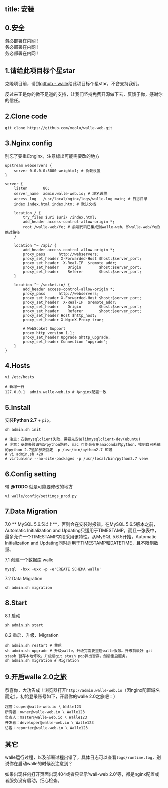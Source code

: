 title: 安装
---
## 0.安全
务必部署在内网！  
务必部署在内网！  
务必部署在内网！  

## 1.请给此项目标个星star
克隆项目前，请到[github - walle](https://github.com/meolu/walle-web)给此项目标个星star，不吝支持我们。

反过来正是你的微不足道的支持，让我们坚持免费开源做下去，反馈于你，感谢你的信任。

## 2.Clone code
```
git clone https://github.com/meolu/walle-web.git
```

## 3.Nginx config
别忘了要重启nginx，注意标出可能需要改的地方
```
upstream webservers {
    server 0.0.0.0:5000 weight=1; # 负载设置
}

server {
    listen       80;
    server_name  admin.walle-web.io; # 域名设置
    access_log   /usr/local/nginx/logs/walle.log main; # 日志目录
    index index.html index.htm; # 默认文档

    location / {
        try_files $uri $uri/ /index.html;
        add_header access-control-allow-origin *;
        root /walle-web/fe; # 前端代码已集成到walle-web，即walle-web/fe的绝对路径
    }

    location ^~ /api/ {
        add_header access-control-allow-origin *;
        proxy_pass      http://webservers;
        proxy_set_header X-Forwarded-Host $host:$server_port;
        proxy_set_header  X-Real-IP  $remote_addr;
        proxy_set_header    Origin        $host:$server_port;
        proxy_set_header    Referer       $host:$server_port;
    }

    location ^~ /socket.io/ {
        add_header access-control-allow-origin *;
        proxy_pass      http://webservers;
        proxy_set_header X-Forwarded-Host $host:$server_port;
        proxy_set_header  X-Real-IP  $remote_addr;
        proxy_set_header    Origin        $host:$server_port;
        proxy_set_header    Referer       $host:$server_port;
        proxy_set_header Host $http_host;
        proxy_set_header X-NginX-Proxy true;

        # WebScoket Support
        proxy_http_version 1.1;
        proxy_set_header Upgrade $http_upgrade;
        proxy_set_header Connection "upgrade";
    }
}
```

## 4.Hosts
```
vi /etc/hosts

# 新增一行
127.0.0.1  admin.walle-web.io # 与nginx配置一致
```

## 5.Install
安装**Python 2.7** + `pip`。
```
sh admin.sh init

# 注意：安装mysqlclient失败，需要先安装libmysqlclient-dev(ubuntu)
# 注意：安装失败请指定python路径. mac 可能会有用anaconda的python，找到自己系统的python 2.7追加参数指定 -p /usr/bin/python2.7 即可
# vi admin.sh +20
# virtualenv --no-site-packages -p /usr/local/bin/python2.7 venv
```

## 6.Config setting
带 **@TODO** 就是可能要修改的地方
```
vi walle/config/settings_prod.py
```

## 7.Data Migration
7.0 ** MySQL 5.6.5以上**，否则会在安装时报错。在MySQL 5.6.5版本之前，Automatic Initialization and Updating只适用于TIMESTAMP，而且一张表中，最多允许一个TIMESTAMP字段采用该特性。从MySQL 5.6.5开始，Automatic Initialization and Updating同时适用于TIMESTAMP和DATETIME，且不限制数量。

7.1 创建一个数据库 walle
```
mysql  -hxx -uxx -p -e'CREATE SCHEMA walle'
```
7.2 Data Migration
```
sh admin.sh migration
```

## 8.Start
8.1 启动
```
sh admin.sh start
```
8.2 重启、升级、Migration
```
sh admin.sh restart # 重启
sh admin.sh upgrade # 升级walle，升级完需要重启walle服务。升级前最好 git stash 暂存本地修改，升级后git stash pop弹出暂存，然后重启服务。
sh admin.sh migration # Migration
```


## 9.开启walle 2.0之旅
恭喜你，大功告成！浏览器打开`http://admin.walle-web.io`（因nginx配置域名而定）。初始登录账号如下，开启你的walle 2.0之旅吧：）
```
超管：super@walle-web.io \ Walle123
所有者：owner@walle-web.io \ Walle123
负责人：master@walle-web.io \ Walle123
开发者：developer@walle-web.io \ Walle123
访客：reporter@walle-web.io \ Walle123
```

## 其它
walle运行过程，以及部署过程出错了，具体日志可以查看`logs/runtime.log`，别说你在启动walle的时候没注意到？

如果出现任何打开页面出现404或者只显示'wall-web 2.0'等，都是nginx配置或者服务没有启动，细心检查。
